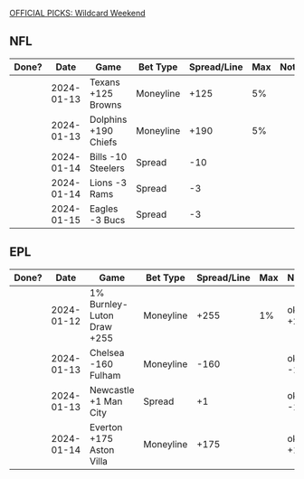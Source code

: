 [OFFICIAL PICKS: Wildcard Weekend
](https://sportspicks.locals.com/post/5112441/official-picks-wildcard-weekend)

## NFL

| Done? | Date       | Game                 | Bet Type  | Spread/Line | Max | Notes |
| ----- | ---------- | -------------------- | --------- | ----------- | --- | ----- |
|       | 2024-01-13 | Texans +125 Browns   | Moneyline | +125        | 5%  |       |
|       | 2024-01-13 | Dolphins +190 Chiefs | Moneyline | +190        | 5%  |       |
|       | 2024-01-14 | Bills -10 Steelers   | Spread    | -10         |     |       |
|       | 2024-01-14 | Lions -3 Rams        | Spread    | -3          |     |       |
|       | 2024-01-15 | Eagles -3 Bucs       | Spread    | -3          |     |       |


## EPL

| Done? | Date       | Game                       | Bet Type  | Spread/Line | Max | Notes      |
| ----- | ---------- | -------------------------- | --------- | ----------- | --- | ---------- |
|       | 2024-01-12 | 1% Burnley-Luton Draw +255 | Moneyline | +255        | 1%  | ok to +230 |
|       | 2024-01-13 | Chelsea -160 Fulham        | Moneyline | -160        |     | ok to -175 |
|       | 2024-01-13 | Newcastle +1 Man City      | Spread    | +1          |     | ok to -125 |
|       | 2024-01-14 | Everton +175 Aston Villa   | Moneyline | +175        |     | ok to +150 |
